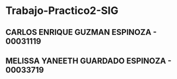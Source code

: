 # Trabajo-Practico2-SIG

## CARLOS ENRIQUE GUZMAN ESPINOZA - 00031119
## MELISSA YANEETH GUARDADO ESPINOZA - 00033719
